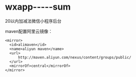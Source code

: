 # wxapp-----sum
20以内加减法微信小程序后台

maven配置阿里云镜像：

	<mirror>
      <id>alimaven</id>
      <name>aliyun maven</name>
      <url>
          http://maven.aliyun.com/nexus/content/groups/public/
      </url>
      <mirrorOf>central</mirrorOf>        
    </mirror>
